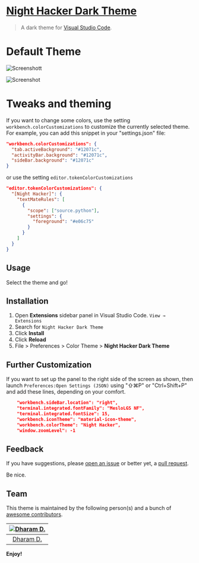 # [Night Hacker Dark Theme](https://marketplace.visualstudio.com/items?itemName=ddh4r4m.night-hacker-dark-theme)
> A dark theme for [Visual Studio Code](http://code.visualstudio.com).


# Default Theme
![Screenshott](https://raw.githubusercontent.com/rkstrdee/night-hacker-dark-theme/main/screenshots/NightHacker_default_Theme_banner.png)


![Screenshot](https://raw.githubusercontent.com/rkstrdee/night-hacker-dark-theme/a3b41d2faa9fadc130283665f839438814055afe/screenshots/NightHacker_default_Theme.png)

# Tweaks and theming

If you want to change some colors, use the setting `workbench.colorCustomizations` 
to customize the currently selected theme. For example, you can add this snippet in your "settings.json" file:

```json
"workbench.colorCustomizations": {
  "tab.activeBackground": "#12071c",
  "activityBar.background": "#12071c",
  "sideBar.background": "#12071c"
}
```

or use the setting `editor.tokenColorCustomizations`

```json
"editor.tokenColorCustomizations": {
  "[Night Hacker]": {
    "textMateRules": [
      {
        "scope": ["source.python"],
        "settings": {
          "foreground": "#e06c75"
        }
      }
    ]
  }
}
```
## Usage

Select the theme and go!

## Installation

1. Open **Extensions** sidebar panel in Visual Studio Code. `View → Extensions`
1. Search for `Night Hacker Dark Theme`
1. Click **Install**
1. Click **Reload**
1. File > Preferences > Color Theme > **Night Hacker Dark Theme**

## Further Customization
If you want to set up the panel to the right side of the screen as shown,
then launch `Preferences:Open Settings (JSON)` using "⇧⌘P" or "Ctrl+Shift+P" and add these lines, depending on your comfort.
```json
    "workbench.sideBar.location": "right",    
    "terminal.integrated.fontFamily": "MesloLGS NF",
    "terminal.integrated.fontSize": 15,
    "workbench.iconTheme": "material-icon-theme",
    "workbench.colorTheme": "Night Hacker",
    "window.zoomLevel": -1
```

## Feedback

If you have suggestions, please [open an issue](https://github.com/rkstrdee/night-hacker-dark-theme/issues) or better yet, a [pull request](https://github.com/rkstrdee/night-hacker-dark-theme/pulls).

Be nice.


## Team

This theme is maintained by the following person(s) and a bunch of [awesome contributors](https://github.com/rkstrdee/night-hacker-dark-theme/graphs/contributors).

[![Dharam D.](https://avatars.githubusercontent.com/u/42842402?v=4&s=70)](https://github.com/rkstrdee) |
:---: |
[Dharam D.](https://github.com/rkstrdee) |



**Enjoy!**

